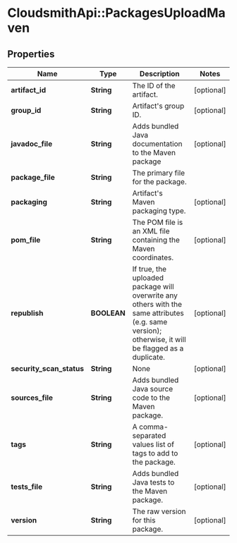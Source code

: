 # CloudsmithApi::PackagesUploadMaven

## Properties
Name | Type | Description | Notes
------------ | ------------- | ------------- | -------------
**artifact_id** | **String** | The ID of the artifact. | [optional] 
**group_id** | **String** | Artifact&#39;s group ID. | [optional] 
**javadoc_file** | **String** | Adds bundled Java documentation to the Maven package | [optional] 
**package_file** | **String** | The primary file for the package. | 
**packaging** | **String** | Artifact&#39;s Maven packaging type. | [optional] 
**pom_file** | **String** | The POM file is an XML file containing the Maven coordinates. | [optional] 
**republish** | **BOOLEAN** | If true, the uploaded package will overwrite any others with the same attributes (e.g. same version); otherwise, it will be flagged as a duplicate. | [optional] 
**security_scan_status** | **String** | None | [optional] 
**sources_file** | **String** | Adds bundled Java source code to the Maven package. | [optional] 
**tags** | **String** | A comma-separated values list of tags to add to the package. | [optional] 
**tests_file** | **String** | Adds bundled Java tests to the Maven package. | [optional] 
**version** | **String** | The raw version for this package. | [optional] 


